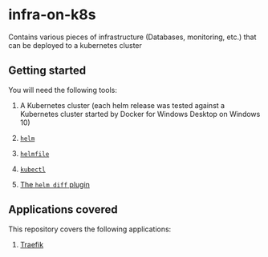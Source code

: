 # infra-on-k8s

Contains various pieces of infrastructure (Databases, monitoring, etc.) that can be deployed to a kubernetes cluster

## Getting started

You will need the following tools:

1. A Kubernetes cluster (each helm release was tested against a Kubernetes cluster started by Docker for Windows Desktop on Windows 10)

2. [`helm`](https://github.com/helm/helm/releases)

3. [`helmfile`](https://github.com/helmfile/helmfile/releases)

4. [`kubectl`](https://kubernetes.io/docs/tasks/tools/)

5. [The `helm diff` plugin](https://github.com/databus23/helm-diff)

## Applications covered

This repository covers the following applications:

1. [Traefik](helmfile-releases/traefik)
